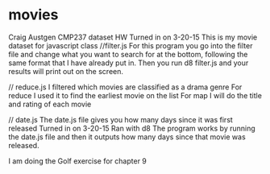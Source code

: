 # movies
Craig Austgen
CMP237
dataset HW
Turned in on 3-20-15
This is my movie dataset for javascript class
//filter.js
For this program you go into the filter file and change what you want to search for at the bottom, following the same format that I have already put in. Then you run d8 filter.js and your results will print out on the screen.

// reduce.js
I filtered which movies are classified as a drama genre 
For reduce I used it to find the earliest movie on the list
For map I will do the title and rating of each movie


// date.js
The date.js file gives you how many days since it was first released
Turned in on 3-20-15
Ran with d8
The program works by running the date.js file and then it outputs how many days since that movie was released.

I am doing the Golf exercise for chapter 9 

